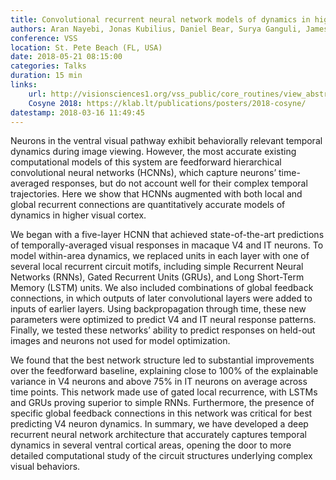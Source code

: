 ```yaml
---
title: Convolutional recurrent neural network models of dynamics in higher visual cortex
authors: Aran Nayebi, Jonas Kubilius, Daniel Bear, Surya Ganguli, James J. DiCarlo, Daniel L. K. Yamins
conference: VSS
location: St. Pete Beach (FL, USA)
date: 2018-05-21 08:15:00
categories: Talks
duration: 15 min
links:
    url: http://visionsciences1.org/vss_public/core_routines/view_abstract_no.php?show_close_window=yes&abstractno=1081
    Cosyne 2018: https://klab.lt/publications/posters/2018-cosyne/
datestamp: 2018-03-16 11:49:45
---
```


Neurons in the ventral visual pathway exhibit behaviorally relevant temporal dynamics during image viewing. However, the most accurate existing computational models of this system are feedforward hierarchical convolutional neural networks (HCNNs), which capture neurons’ time-averaged responses, but do not account well for their complex temporal trajectories. Here we show that HCNNs augmented with both local and global recurrent connections are quantitatively accurate models of dynamics in higher visual cortex.

We began with a five-layer HCNN that achieved state-of-the-art predictions of temporally-averaged visual responses in macaque V4 and IT neurons. To model within-area dynamics, we replaced units in each layer with one of several local recurrent circuit motifs, including simple Recurrent Neural Networks (RNNs), Gated Recurrent Units (GRUs), and Long Short-Term Memory (LSTM) units. We also included combinations of global feedback connections, in which outputs of later convolutional layers were added to inputs of earlier layers. Using backpropagation through time, these new parameters were optimized to predict V4 and IT neural response patterns. Finally, we tested these networks’ ability to predict responses on held-out images and neurons not used for model optimization.

We found that the best network structure led to substantial improvements over the feedforward baseline, explaining close to 100% of the explainable variance in V4 neurons and above 75% in IT neurons on average across time points. This network made use of gated local recurrence, with LSTMs and GRUs proving superior to simple RNNs. Furthermore, the presence of specific global feedback connections in this network was critical for best predicting V4 neuron dynamics. In summary, we have developed a deep recurrent neural network architecture that accurately captures temporal dynamics in several ventral cortical areas, opening the door to more detailed computational study of the circuit structures underlying complex visual behaviors.